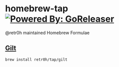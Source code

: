 # homebrew-tap [![Powered By: GoReleaser](https://img.shields.io/badge/powered%20by-goreleaser-green.svg?style=flat-square)](https://github.com/goreleaser)

@retr0h maintained Homebrew Formulae

## [Gilt][go-gilt]

```bash
brew install retr0h/tap/gilt
```

[go-gilt]: https://retr0h.github.io/gilt/
